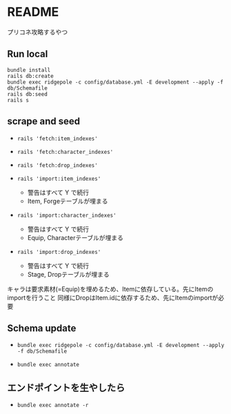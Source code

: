 # README

プリコネ攻略するやつ

## Run local

```shell
bundle install
rails db:create
bundle exec ridgepole -c config/database.yml -E development --apply -f db/Schemafile
rails db:seed
rails s
```

## scrape and seed

* `rails 'fetch:item_indexes'`
* `rails 'fetch:character_indexes'`
* `rails 'fetch:drop_indexes'`

* `rails 'import:item_indexes'`
  * 警告はすべて Y で続行
  * Item, Forgeテーブルが埋まる
* `rails 'import:character_indexes'`
  * 警告はすべて Y で続行
  * Equip, Characterテーブルが埋まる
* `rails 'import:drop_indexes'`
  * 警告はすべて Y で続行
  * Stage, Dropテーブルが埋まる

キャラは要求素材(=Equip)を埋めるため、Itemに依存している。先にItemのimportを行うこと
同様にDropはItem.idに依存するため、先にItemのimportが必要

## Schema update

* `bundle exec ridgepole -c config/database.yml -E development --apply -f db/Schemafile`

* `bundle exec annotate`

## エンドポイントを生やしたら

* `bundle exec annotate -r`
